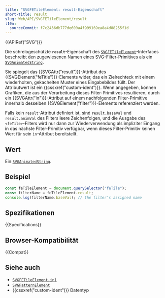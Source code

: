 ```yaml
---
title: "SVGFETileElement: result-Eigenschaft"
short-title: result
slug: Web/API/SVGFETileElement/result
l10n:
  sourceCommit: f7c2436db777de600a4f999169ea8a4d88255f1d
---
```


{{APIRef("SVG")}}

Die schreibgeschützte **`result`**-Eigenschaft des [`SVGFETileElement`](/de/docs/Web/API/SVGFETileElement)-Interfaces beschreibt den zugewiesenen Namen eines SVG-Filter-Primitives als ein [`SVGAnimatedString`](/de/docs/Web/API/SVGAnimatedString).

Sie spiegelt das {{SVGAttr("result")}}-Attribut des {{SVGElement("feTitle")}}-Elements wider, das ein Zielrechteck mit einem wiederholten, gekachelten Muster eines Eingabebildes füllt. Der Attributwert ist ein {{cssxref("custom-ident")}}. Wenn angegeben, können Grafiken, die aus der Verarbeitung dieses Filter-Primitives resultieren, durch ein {{SVGAttr("in")}}-Attribut auf einem nachfolgenden Filter-Primitive innerhalb desselben {{SVGElement("filter")}}-Elements referenziert werden.

Falls kein `result`-Attribut definiert ist, sind `result.baseVal` und `result.animVal` des Filters leere Zeichenfolgen, und die Ausgabe des `<feTile>`-Filters wird nur dann zur Wiederverwendung als impliziter Eingang in das nächste Filter-Primitiv verfügbar, wenn dieses Filter-Primitiv keinen Wert für sein `in`-Attribut bereitstellt.

## Wert

Ein [`SVGAnimatedString`](/de/docs/Web/API/SVGAnimatedString).

## Beispiel

```js
const feTileElement = document.querySelector("feTile");
const filterName = feTileElement.result;
console.log(filterName.baseVal); // the filter's assigned name
```

## Spezifikationen

{{Specifications}}

## Browser-Kompatibilität

{{Compat}}

## Siehe auch

- [`SVGFETileElement.in1`](/de/docs/Web/API/SVGFETileElement/in1)
- [`SVGPatternElement`](/de/docs/Web/API/SVGPatternElement)
- {{cssxref("custom-ident")}} Datentyp
